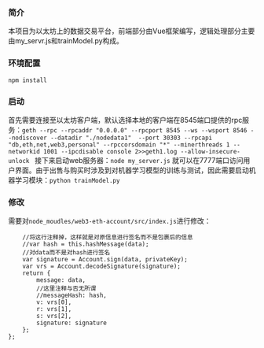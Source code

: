 ### 简介
本项目为以太坊上的数据交易平台，前端部分由Vue框架编写，逻辑处理部分主要由my_servr.js和trainModel.py构成。
### 环境配置
```npm install```
### 启动
首先需要连接至以太坊客户端，默认选择本地的客户端在8545端口提供的rpc服务：```geth --rpc --rpcaddr "0.0.0.0" --rpcport 8545 --ws --wsport 8546 --nodiscover --datadir "./nodedata1"  --port 30303 --rpcapi "db,eth,net,web3,personal" --rpccorsdomain "*" --minerthreads 1 --networkid 1001 --ipcdisable console 2>>geth1.log --allow-insecure-unlock ```
接下来启动web服务器：```node my_server.js```
就可以在7777端口访问用户界面。由于出售与购买时涉及到对机器学习模型的训练与测试，因此需要启动机器学习模块：```python trainModel.py```

### 修改
需要对```node_moudles/web3-eth-account/src/index.js```进行修改：
```Accounts.prototype.sign = function sign(data, privateKey) {
    //将这行注释掉，这样就是对原信息进行签名而不是包裹后的信息
    //var hash = this.hashMessage(data); 
    //对data而不是对hash进行签名
    var signature = Account.sign(data, privateKey);
    var vrs = Account.decodeSignature(signature);
    return {
        message: data,
        //这里注释与否无所谓
        //messageHash: hash,
        v: vrs[0],
        r: vrs[1],
        s: vrs[2],
        signature: signature
    };
};
```
